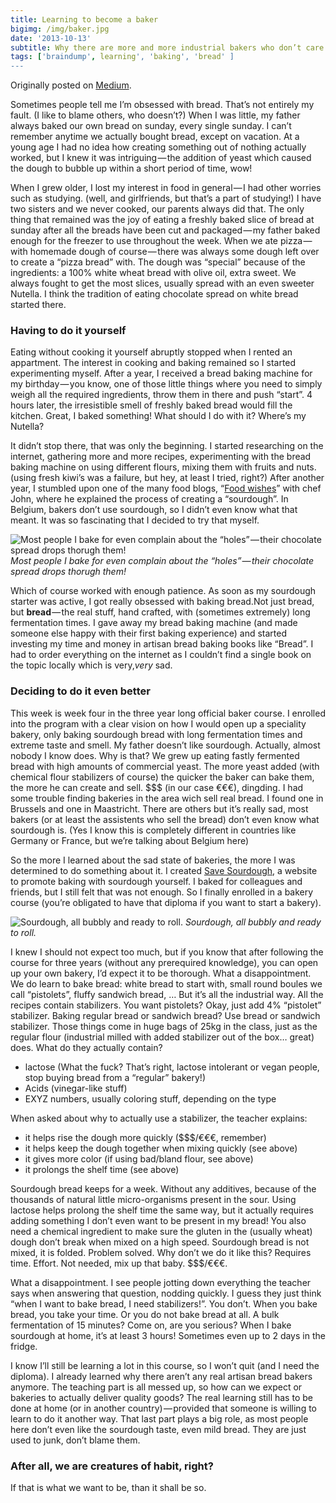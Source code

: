 ```yaml
---
title: Learning to become a baker
bigimg: /img/baker.jpg
date: '2013-10-13'
subtitle: Why there are more and more industrial bakers who don’t care what they sell. 
tags: ['braindump', learning', 'baking', 'bread' ]
---
```


Originally posted on [Medium](https://medium.com/this-happened-to-me/learning-to-become-a-baker-99c0d2c3388a).

Sometimes people tell me I’m obsessed with bread. That’s not entirely my fault. (I like to blame others, who doesn’t?) When I was little, my father always baked our own bread on sunday, every single sunday. I can’t remember anytime we actually bought bread, except on vacation. At a young age I had no idea how creating something out of nothing actually worked, but I knew it was intriguing — the addition of yeast which caused the dough to bubble up within a short period of time, wow!

When I grew older, I lost my interest in food in general — I had other worries such as studying. (well, and girlfriends, but that’s a part of studying!) I have two sisters and we never cooked, our parents always did that. The only thing that remained was the joy of eating a freshly baked slice of bread at sunday after all the breads have been cut and packaged — my father baked enough for the freezer to use throughout the week.
When we ate pizza — with homemade dough of course — there was always some dough left over to create a “pizza bread” with. The dough was “special” because of the ingredients: a 100% white wheat bread with olive oil, extra sweet. We always fought to get the most slices, usually spread with an even sweeter Nutella. I think the tradition of eating chocolate spread on white bread started there.

### Having to do it yourself

Eating without cooking it yourself abruptly stopped when I rented an appartment. The interest in cooking and baking remained so I started experimenting myself. After a year, I received a bread baking machine for my birthday — you know, one of those little things where you need to simply weigh all the required ingredients, throw them in there and push “start”. 4 hours later, the irresistible smell of freshly baked bread would fill the kitchen. Great, I baked something! What should I do with it? Where’s my Nutella?

It didn’t stop there, that was only the beginning. I started researching on the internet, gathering more and more recipes, experimenting with the bread baking machine on using different flours, mixing them with fruits and nuts. (using fresh kiwi’s was a failure, but hey, at least I tried, right?)
After another year, I stumbled upon one of the many food blogs, “[Food wishes](http://foodwishes.blogspot.be/2008/03/follow-sourdough-day-1-can-you-say.html)” with chef John, where he explained the process of creating a “sourdough”. In Belgium, bakers don’t use sourdough, so I didn’t even know what that meant. It was so fascinating that I decided to try that myself.

![Most people I bake for even complain about the “holes” — their chocolate spread drops thorugh them!](/img/brood1.jpg)
_Most people I bake for even complain about the “holes” — their chocolate spread drops thorugh them!_

Which of course worked with enough patience. As soon as my sourdough starter was active, I got really obsessed with baking bread.Not just bread, but **bread** — the real stuff, hand crafted, with (sometimes extremely) long fermentation times. I gave away my bread baking machine (and made someone else happy with their first baking experience) and started investing my time and money in artisan bread baking books like “Bread”. I had to order everything on the internet as I couldn’t find a single book on the topic locally which is very,_very_ sad.

### Deciding to do it even better

This week is week four in the three year long official baker course. I enrolled into the program with a clear vision on how I would open up a speciality bakery, only baking sourdough bread with long fermentation times and extreme taste and smell. My father doesn’t like sourdough. Actually, almost nobody I know does. Why is that? We grew up eating fastly fermented bread with high amounts of commercial yeast. The more yeast added (with chemical flour stabilizers of course) the quicker the baker can bake them, the more he can create and sell. $$$ (in our case €€€), dingding.
I had some trouble finding bakeries in the area wich sell real bread. I found one in Brussels and one in Maastricht. There are others but it’s really sad, most bakers (or at least the assistents who sell the bread) don’t even know what sourdough is. (Yes I know this is completely different in countries like Germany or France, but we’re talking about Belgium here)

So the more I learned about the sad state of bakeries, the more I was determined to do something about it. I created [Save Sourdough](http://www.redzuurdesem.be), a website to promote baking with sourdough yourself. I baked for colleagues and friends, but I still felt that was not enough. So I finally enrolled in a bakery course (you’re obligated to have that diploma if you want to start a bakery).

![Sourdough, all bubbly and ready to roll.](/img/brood2.jpg)
_Sourdough, all bubbly and ready to roll._

I knew I should not expect too much, but if you know that after following the course for three years (without any prerequired knowledge), you can open up your own bakery, I’d expect it to be thorough.
What a disappointment. We do learn to bake bread: white bread to start with, small round boules we call “pistolets”, fluffy sandwich bread, … But it’s all the industrial way. All the recipes contain stabilizers. You want pistolets? Okay, just add 4% “pistolet” stabilizer. Baking regular bread or sandwich bread? Use bread or sandwich stabilizer. Those things come in huge bags of 25kg in the class, just as the regular flour (industrial milled with added stabilizer out of the box… great) does. What do they actually contain?

- lactose (What the fuck? That’s right, lactose intolerant or vegan people, stop buying bread from a “regular” bakery!)
- Acids (vinegar-like stuff)
- EXYZ numbers, usually coloring stuff, depending on the type

When asked about why to actually use a stabilizer, the teacher explains:

- it helps rise the dough more quickly ($$$/€€€, remember)
- it helps keep the dough together when mixing quickly (see above)
- it gives more color (if using bad/bland flour, see above)
- it prolongs the shelf time (see above)

Sourdough bread keeps for a week. Without any additives, because of the thousands of natural little micro-organisms present in the sour. Using lactose helps prolong the shelf time the same way, but it actually requires adding something I don’t even want to be present in my bread! You also need a chemical ingredient to make sure the gluten in the (usually wheat) dough don’t break when mixed on a high speed. Sourdough bread is not mixed, it is folded. Problem solved. Why don’t we do it like this? Requires time. Effort. Not needed, mix up that baby. $$$/€€€.

What a disappointment. I see people jotting down everything the teacher says when answering that question, nodding quickly. I guess they just think “when I want to bake bread, I need stabilizers!”. You don’t. When you bake bread, you take your time. Or you do not bake bread at all.
A bulk fermentation of 15 minutes? Come on, are you serious? When I bake sourdough at home, it’s at least 3 hours! Sometimes even up to 2 days in the fridge.

I know I’ll still be learning a lot in this course, so I won’t quit (and I need the diploma). I already learned why there aren’t any real artisan bread bakers anymore. The teaching part is all messed up, so how can we expect or bakeries to actually deliver quality goods? The real learning still has to be done at home (or in another country) — provided that someone is willing to learn to do it another way. That last part plays a big role, as most people here don’t even like the sourdough taste, even mild bread. They are just used to junk, don’t blame them.

### After all, we are creatures of habit, right?

If that is what we want to be, than it shall be so.